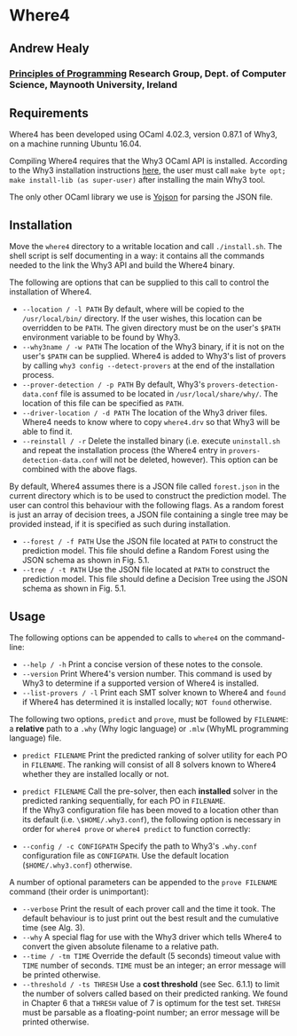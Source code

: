 # Where4
## Andrew Healy
### [Principles of Programming](http://www.cs.nuim.ie/research/pop/) Research Group, Dept. of Computer Science, Maynooth University, Ireland

## Requirements

Where4 has been developed using OCaml 4.02.3, version 0.87.1 of Why3, on a machine running Ubuntu 16.04.

Compiling Where4 requires that the Why3 OCaml API is installed.
According to the Why3 installation instructions [here](http://why3.lri.fr/doc-0.87.2/manual006.html#sec40), the user must call
`make byte opt; make install-lib (as super-user)`
after installing the main Why3 tool.

The only other OCaml library we use is [Yojson](http://mjambon.com/yojson.html) for parsing the JSON file.

## Installation

Move the `where4` directory to a writable location and call `./install.sh`. The shell script is self documenting in a way: it contains all the commands needed to the link the Why3 API and build the Where4 binary.

The following are options that can be supplied to this call to control the installation of Where4.

- `--location / -l PATH` By default, where will be copied to the `/usr/local/bin/` directory. If the user wishes, this location can be overridden to be `PATH`. The given directory must be on the user's `$PATH` environment variable to be found by Why3.
- `--why3name / -w PATH` The location of the Why3 binary, if it is not on the user's `$PATH` can be supplied. Where4 is added to Why3's list of provers by calling `why3 config --detect-provers` at the end of the installation process.
- `--prover-detection / -p PATH` By default, Why3's `provers-detection-data.conf` file is assumed to be located in `/usr/local/share/why/`. The location of this file can be specified as `PATH`.
- `--driver-location / -d PATH` The location of the Why3 driver files. Where4 needs to know where to copy `where4.drv` so that Why3 will be able to find it.
- `--reinstall / -r` Delete the installed binary (i.e. execute `uninstall.sh` and repeat the installation process (the Where4 entry in `provers-detection-data.conf` will not be deleted, however). This option can be combined with the above flags.   

By default, Where4 assumes there is a JSON file called `forest.json` in the current directory which is to be used to construct the prediction model.
The user can control this behaviour with the following flags.
As a random forest is just an array of decision trees, a JSON file containing a single tree may be provided instead, if it is specified as such during installation.

- `--forest / -f PATH` Use the JSON file located at `PATH` to construct the prediction model. This file should define a Random Forest using the JSON schema as shown in Fig. 5.1.
- `--tree / -t PATH` Use the JSON file located at `PATH` to construct the prediction model. This file should define a Decision Tree using the JSON schema as shown in Fig. 5.1.

## Usage

The following options can be appended to calls to `where4` on the command-line:

- `--help / -h` Print a concise version of these notes to the console.
- `--version` Print Where4's version number. This command is used by Why3 to determine if a supported version of Where4 is installed.
- `--list-provers / -l` Print each SMT solver known to Where4 and `found` if Where4 has determined it is installed locally; `NOT found` otherwise.

The following two options, `predict` and `prove`, must be followed by `FILENAME`: a __relative__ path to a `.why` (Why logic language) or `.mlw` (WhyML programming language) file.

- `predict FILENAME` Print the predicted ranking of solver utility for each PO in `FILENAME`. The ranking will consist of all 8 solvers known to Where4 whether they are installed locally or not.
- `predict FILENAME` Call the pre-solver, then each __installed__ solver in the predicted ranking sequentially, for each PO in `FILENAME`.
\
If the Why3 configuration file has been moved to a location other than its default (i.e. `\$HOME/.why3.conf`), the following option is necessary in order for `where4 prove` or `where4 predict` to function correctly:

- `--config / -c CONFIGPATH` Specify the path to Why3's `.why.conf` configuration file as `CONFIGPATH`. Use the default location (`$HOME/.why3.conf`) otherwise.

A number of optional parameters can be appended to the `prove FILENAME` command (their order is unimportant):

- `--verbose` Print the result of each prover call and the time it took. The default behaviour is to just print out the best result and the cumulative time (see Alg. 3).
- `--why`	A special flag for use with the Why3 driver which tells Where4 to convert the given absolute filename to a relative path.   
- `--time / -tm TIME` Override the default (5 seconds) timeout value with `TIME` number of seconds. `TIME` must be an integer; an error message will be printed otherwise.
- `--threshold / -ts THRESH` Use a __cost threshold__ (see Sec. 6.1.1) to limit the number of solvers called based on their predicted ranking. We found in Chapter 6 that a `THRESH` value of 7 is optimum for the test set. `THRESH` must be parsable as a floating-point number; an error message will be printed otherwise.
